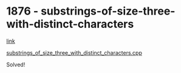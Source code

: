 # 1876 - substrings-of-size-three-with-distinct-characters

[link](https://leetcode.com/problems/substrings-of-size-three-with-distinct-characters/description/)

[substrings_of_size_three_with_distinct_characters.cpp](substrings_of_size_three_with_distinct_characters.cpp)

Solved!